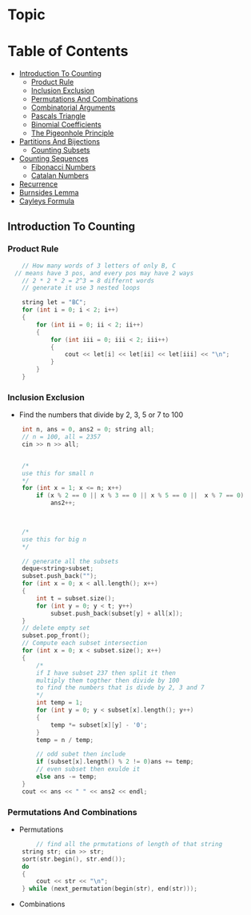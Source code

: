 # Topic

Table of Contents
================= 
* [Introduction To Counting](#Introduction-to-counting)
  + [Product Rule](#product-rule)
  + [Inclusion Exclusion](#inclusion-exclusion)
  + [Permutations And Combinations](#permutations-and-combinations)
  + [Combinatorial Arguments](#combinatorial-arguments)
  + [Pascals Triangle](#pascals-triangle)
  + [Binomial Coefficients](#binomial-coefficients)
  + [The Pigeonhole Principle](#the-pigeonhole-principle)
* [Partitions And Bijections](#partitions-and-bijections)
  + [Counting Subsets](#counting-subsets)
* [Counting Sequences](#counting-sequences)
  + [Fibonacci Numbers](#fibonacci-numbers)
  + [Catalan Numbers](#catalan-numbers)
* [Recurrence](#recurrence)
* [Burnsides Lemma](#burnsides-lemma)
* [Cayleys Formula](#cayleys-formula)
  
  
  
## Introduction To Counting
### Product Rule
```cpp
	// How many words of 3 letters of only B, C
  // means have 3 pos, and every pos may have 2 ways
	// 2 * 2 * 2 = 2^3 = 8 differnt words
	// generate it use 3 nested loops

	string let = "BC";
	for (int i = 0; i < 2; i++)
	{
		for (int ii = 0; ii < 2; ii++)
		{
			for (int iii = 0; iii < 2; iii++)
			{
				cout << let[i] << let[ii] << let[iii] << "\n";
			}
		}
	}
```
### Inclusion Exclusion
- Find the numbers that divide by 2, 3, 5 or 7 to 100
```cpp
	int n, ans = 0, ans2 = 0; string all;
	// n = 100, all = 2357
	cin >> n >> all;


	/*
	use this for small n
	*/
	for (int x = 1; x <= n; x++)
		if (x % 2 == 0 || x % 3 == 0 || x % 5 == 0 ||  x % 7 == 0)
			ans2++;


		
	/*
	use this for big n
	*/

	// generate all the subsets
	deque<string>subset;
	subset.push_back("");
	for (int x = 0; x < all.length(); x++)
	{
		int t = subset.size();
		for (int y = 0; y < t; y++)
			subset.push_back(subset[y] + all[x]);
	}
	// delete empty set
	subset.pop_front();
	// Compute each subset intersection
	for (int x = 0; x < subset.size(); x++)
	{
		/*
		if I have subset 237 then split it then
		multiply them togther then divide by 100
		to find the numbers that is divde by 2, 3 and 7
		*/
		int temp = 1;
		for (int y = 0; y < subset[x].length(); y++)
		{
			temp *= subset[x][y] - '0';
		}
		temp = n / temp;

		// odd subet then include
		if (subset[x].length() % 2 != 0)ans += temp;
		// even subset then exulde it
		else ans -= temp;
	}
	cout << ans << " " << ans2 << endl;
```
  
### Permutations And Combinations
- Permutations
```cpp
        // find all the prmutations of length of that string
	string str; cin >> str;
	sort(str.begin(), str.end());
	do
	{
		cout << str << "\n";
	} while (next_permutation(begin(str), end(str)));
```
- Combinations
```cpp
```
